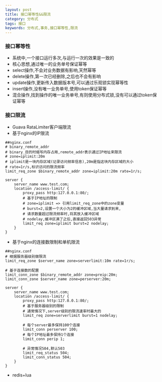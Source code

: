 ```yaml
---
layout: post
title: 接口幂等性&&限流
category: 分布式
tags: 接口
keywords: 分布式,事务,接口幂等性,限流
---
```

### 接口幂等性
* 系统中,一个接口运行多次,与运行一次的效果是一致的
* 核心思想,通过唯一的业务单号保证幂等
* select操作,不会对业务数据有影响,天然幂等
* delete操作,第一次已经删除,之后也不会有影响
* update操作,更新传入数据版本号,可以通过乐观锁实现幂等性
* insert操作,没有唯一业务单号,使用token保证幂等
* 混合操作,找到操作的唯一业务单号,有则使用分布式锁,没有可以通过token保证幂等

### 接口限流
* Guava RataLimiter客户端限流
* 基于nginx的IP限流

```
##nginx.conf
# binary_remote_addr
# binary_目的时缩写内存占用,remote_addr表示通过IP地址来限流
# zone=iplimit:20m
# iplimit是一块内存区域(记录访问频率信息),20m是指这块内存区域的大小
# rate=1r/s,标识访问的限流频率
limit_req_zone $binary_remote_addr zone=iplimit:20m rate=1r/s;

server {
    server_name www.test.com;
    location /access-limit/ {
        proxy_pass http:127.0.0.1:80/;
        # 基于IP地址的限制
        # zone=iplimit => 引用limit_req_zone中的zone变量
        # burst=2,设置一个大小为2的缓冲区域,当大量请求到来,
        # 请求数量超过限流频率时,将其放入缓冲区域
        # nodelay,缓冲区满了之后,直接返回503异常
        limit_req zone=iplimit burst=2 nodelay;
    }
}
```
* 基于nginx的连接数限制和单机限流

```
##nginx.conf
# 根据服务器级别做限流
limit_req_zone $server_name zone=serverlimit:10m rate=1r/s;

# 基于连接数的配置
limit_conn_zone $binary_remote_addr zone=preip:20m;
limit_conn_zone $server_name zone=perserver:20m;

server {
    server_name www.test.com;
    location /access-limit/ {
        proxy_pass http:127.0.0.1:80/;
        # 基于服务器级别的限制
        # 通常情况下,server级别的限流速率时最大的
        limit_req zone=serverlimit burst=1 nodelay;

        # 每个server最多保持100个连接
        limit_conn perserver 100;
        # 每个IP地址最多保持1个连接
        limit_conn perip 1;

        # 异常情况504,默认503
        limit_req_status 504;
        limit_conn_status 504;
    }
}
```
* redis+lua
